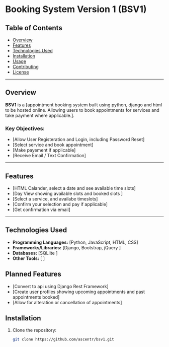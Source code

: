 # Booking System Version 1 (BSV1)

## Table of Contents
- [Overview](#overview)
- [Features](#features)
- [Technologies Used](#technologies-used)
- [Installation](#installation)
- [Usage](#usage)
- [Contributing](#contributing)
- [License](#license)

---

## Overview
**BSV1** is a [appointment booking system built using python, django and html to be hosted online.  Allowing users to book appointments for services and take payment where applicable.]. 

### Key Objectives:
- [Allow User Registeration and Login, including Password Reset]
- [Select service and book appointment]
- [Make payement if applicable]
- [Receive Email / Text Confirmation]

---

## Features
- [HTML Calander, select a date and see available time slots]
- [Day View showing available slots and booked slots ]
- [Select a service, and availabe timeslots]
- [Confirm your selection and pay if applicable]
- [Get confirmation via email]

---

## Technologies Used
- **Programming Languages:** [Python, JavaScript, HTML, CSS]
- **Frameworks/Libraries:** [Django, Bootstrap, jQuery ]
- **Databases:** [SQLlite ]
- **Other Tools:** [ ] 

## Planned Features
- [Convert to api using Django Rest Framework]
- [Create user profiles showing upcoming appointments and past appointments booked]
- [Allow for alteration or cancellation of appointments]

## Installation

1. Clone the repository:
   ```bash
   git clone https://github.com/ascentr/bsv1.git
